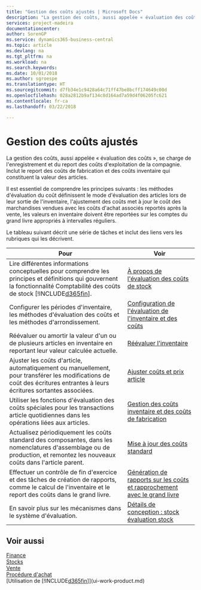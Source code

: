 ```yaml
---
title: "Gestion des coûts ajustés | Microsoft Docs"
description: "La gestion des coûts, aussi appelée « évaluation des coûts », se charge de l'enregistrement et du report des coûts d'exploitation de la compagnie. Inclut le report des coûts de fabrication et des coûts inventaire qui constituent la valeur des articles."
services: project-madeira
documentationcenter: 
author: SorenGP
ms.service: dynamics365-business-central
ms.topic: article
ms.devlang: na
ms.tgt_pltfrm: na
ms.workload: na
ms.search.keywords: 
ms.date: 10/01/2018
ms.author: sgroespe
ms.translationtype: HT
ms.sourcegitcommit: d7fb34e1c9428a64c71ff47be8bcff174649c00d
ms.openlocfilehash: 028a2812b9af134c8d164ad7a59d4f06205fc621
ms.contentlocale: fr-ca
ms.lasthandoff: 03/22/2018

---
```

# <a name="managing-inventory-costs"></a>Gestion des coûts ajustés
La gestion des coûts, aussi appelée « évaluation des coûts », se charge de l'enregistrement et du report des coûts d'exploitation de la compagnie. Inclut le report des coûts de fabrication et des coûts inventaire qui constituent la valeur des articles.   

Il est essentiel de comprendre les principes suivants : les méthodes d'évaluation du coût définissent le mode d'évaluation des articles lors de leur sortie de l'inventaire, l'ajustement des coûts met à jour le coût des marchandises vendues avec les coûts d'achat associés reportés après la vente, les valeurs en inventaire doivent être reportées sur les comptes du grand livre appropriés à intervalles réguliers.

Le tableau suivant décrit une série de tâches et inclut des liens vers les rubriques qui les décrivent.

|**Pour**|**Voir**|  
|------------|-------------|  
|Lire différentes informations conceptuelles pour comprendre les principes et définitions qui gouvernent la fonctionnalité Comptabilité des coûts de stock [!INCLUDE[d365fin](includes/d365fin_md.md)].|[À propos de l'évaluation des coûts de stock](finance-learn-about-costing.md)|  
|Configurer les périodes d'inventaire, les méthodes d'évaluation des coûts et les méthodes d'arrondissement.|[Configuration de l'évaluation de l'inventaire et des coûts](finance-set-up-inventory-valuation-and-costing.md)|
|Réévaluer ou amortir la valeur d'un ou de plusieurs articles en inventaire en reportant leur valeur calculée actuelle.|[Réévaluer l'inventaire](inventory-how-revalue-inventory.md)|
|Ajuster les coûts d'article, automatiquement ou manuellement, pour transférer les modifications de coût des écritures entrantes à leurs écritures sortantes associées.|[Ajuster coûts et prix article](inventory-how-adjust-item-costs.md)|
|Utiliser les fonctions d'évaluation des coûts spéciales pour les transactions article quotidiennes dans les opérations liées aux articles.|[Gestion des coûts inventaire et des coûts de fabrication](finance-handle-inventory-and-manufacturing-costs.md)|  
|Actualisez périodiquement les coûts standard des composantes, dans les nomenclatures d'assemblage ou de production, et remontez les nouveaux coûts dans l'article parent.|[Mise à jour des coûts standard](finance-how-to-update-standard-costs.md)|
|Effectuer un contrôle de fin d'exercice et des tâches de création de rapports, comme le calcul de l'inventaire et le report des coûts dans le grand livre.|[Génération de rapports sur les coûts et rapprochement avec le grand livre](finance-report-costs-and-reconcile-with-the-general-ledger.md)|  
|En savoir plus sur les mécanismes dans le système d'évaluation.|[Détails de conception : stock évaluation stock](design-details-inventory-costing.md)|  

## <a name="see-also"></a>Voir aussi  
 [Finance](finance.md)  
 [Stocks](inventory-manage-inventory.md)   
 [Vente](sales-manage-sales.md)   
 [Procédure d'achat](purchasing-manage-purchasing.md)  
 [Utilisation de [!INCLUDE[d365fin](includes/d365fin_md.md)]](ui-work-product.md)

